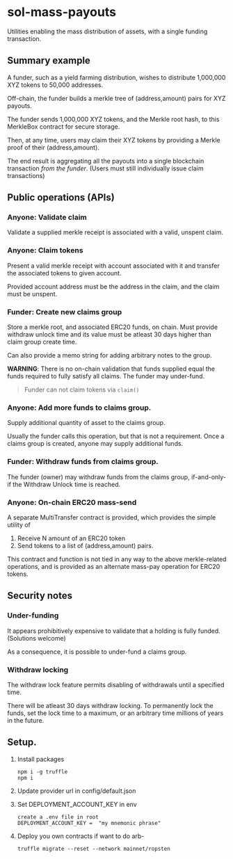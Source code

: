 # sol-mass-payouts

Utilities enabling the mass distribution of assets, with a single
funding transaction.

## Summary example

A funder, such as a yield farming distribution, wishes to distribute
1,000,000 XYZ tokens to 50,000 addresses.

Off-chain, the funder builds a merkle tree of (address,amount) pairs for XYZ
payouts.

The funder sends 1,000,000 XYZ tokens, and the Merkle root hash, to this
MerkleBox contract for secure storage.

Then, at any time, users may claim their XYZ tokens by providing a
Merkle proof of their (address,amount).

The end result is aggregating all the payouts into a single blockchain
transaction _from the funder_. (Users must still individually issue
claim transactions)

## Public operations (APIs)

### Anyone: Validate claim

Validate a supplied merkle receipt is associated with a valid, unspent claim.

### Anyone: Claim tokens

Present a valid merkle receipt with account associated with it and transfer the associated tokens to given account.

Provided account address must be the address in the claim, and the claim must be unspent.

### Funder: Create new claims group

Store a merkle root, and associated ERC20 funds, on chain.
Must provide withdraw unlock time and its value must be atleast 30 days higher than claim group create time. 

Can also provide a memo string for adding arbitrary notes to the group.

**WARNING**: There is no on-chain validation that funds supplied equal the
funds required to fully satisfy all claims. The funder may under-fund.

> Funder can not claim tokens via `claim()`

### Anyone: Add more funds to claims group.

Supply additional quantity of asset to the claims group.

Usually the funder calls this operation, but that is not a requirement.
Once a claims group is created, anyone may supply additional funds.

### Funder: Withdraw funds from claims group.

The funder (owner) may withdraw funds from the claims group,
if-and-only-if the Withdraw Unlock time is reached.

### Anyone: On-chain ERC20 mass-send

A separate MultiTransfer contract is provided, which provides the
simple utility of

1. Receive N amount of an ERC20 token
2. Send tokens to a list of (address,amount) pairs.

This contract and function is not tied in any way to the above
merkle-related operations, and is provided as an alternate mass-pay
operation for ERC20 tokens.

## Security notes

### Under-funding

It appears prohibitively expensive to validate that a holding is fully
funded. (Solutions welcome)

As a consequence, it is possible to under-fund a claims group.

### Withdraw locking

The withdraw lock feature permits disabling of withdrawals until
a specified time.

There will be atleast 30 days withdraw locking. To permanently lock the funds, set the lock time to a
maximum, or an arbitrary time millions of years in the future.

## Setup.

1. Install packages

   ```
   npm i -g truffle
   npm i
   ```

2. Update provider url in config/default.json

3. Set DEPLOYMENT_ACCOUNT_KEY in env

   ```
   create a .env file in root
   DEPLOYMENT_ACCOUNT_KEY =  "my mnemonic phrase"
   ```

4. Deploy you own contracts if want to do arb- 

   ``` 
   truffle migrate --reset --network mainnet/ropsten
   ```
